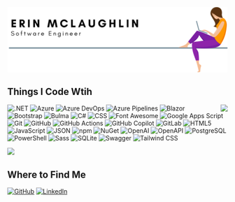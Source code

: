 <picture>
  <source media="(prefers-color-scheme: dark)" srcset="header-dark.svg" />
  <img src="header-light.svg"/>
</picture>

<h2>Things I Code Wtih</h2>
  
<picture>
  <source align="right" media="(prefers-color-scheme: dark)" srcset="https://github-readme-stats.vercel.app/api/top-langs?username=erinnmclaughlin&layout=compact&theme=transparent&hide_border=true&title_color=ffffff&text_color=ffffff" />
  <img  align="right" src="https://github-readme-stats.vercel.app/api/top-langs/?username=erinnmclaughlin&layout=compact&theme=transparent&hide_border=true&title_color=000000&text_color=000000" />
</picture>

<div>
  <p>
    <img alt=".NET" src="https://img.shields.io/badge/.NET-512bd4?logo=.NET&style=flat-square&logoColor=white" />
    <img alt="Azure" src="https://img.shields.io/badge/Azure-0078d4?logo=Microsoft%20Azure&style=flat-square&logoColor=white" />
    <img alt="Azure DevOps" src="https://img.shields.io/badge/Azure%20DevOps-0078D7?logo=Azure%20DevOps&style=flat-square&logoColor=white" />
    <img alt="Azure Pipelines" src="https://img.shields.io/badge/Azure%20Pipelines-2560e0?logo=Azure%20Pipelines&style=flat-square&logoColor=white" />
    <img alt="Blazor" src="https://img.shields.io/badge/Blazor-512bd4?logo=.NET&style=flat-square&logoColor=white" />
    <img alt="Bootstrap" src="https://img.shields.io/badge/Bootstrap-7952b3?logo=Bootstrap&style=flat-square&logoColor=white" />
    <img alt="Bulma" src="https://img.shields.io/badge/Bulma-00d1b2?logo=Bulma&style=flat-square&logoColor=white" />
    <img alt="C#" src="https://img.shields.io/badge/C%23-512bd4?logo=C%23&style=flat-square&logoColor=white" />
    <img alt="CSS" src="https://img.shields.io/badge/CSS3-1572b6?logo=CSS3&style=flat-square&logoColor=white" />
    <img alt="Font Awesome" src="https://img.shields.io/badge/Font%20Awesome-538dd7?logo=Font%20Awesome&style=flat-square&logoColor=white" />
    <img alt="Google Apps Script" src="https://img.shields.io/badge/Google%20Apps%20Script-4285f4?logo=Google%20Apps%20Script&style=flat-square&logoColor=white" />
    <img alt="Git" src="https://img.shields.io/badge/Git-f05032?logo=Git&style=flat-square&logoColor=white" />
    <img alt="GitHub" src="https://img.shields.io/badge/GitHub-181717?logo=GitHub&style=flat-square&logoColor=white" />
    <img alt="GitHub Actions" src="https://img.shields.io/badge/GitHub%20Actions-2088ff?logo=GitHub%20Actions&style=flat-square&logoColor=white" />
    <img alt="GitHub Copilot" src="https://img.shields.io/badge/GitHub%20Copilot-000000?logo=GitHub%20Copilot&style=flat-square&logoColor=white" />
    <img alt="GitLab" src="https://img.shields.io/badge/Gitlab-fc6d26?logo=Gitlab&style=flat-square&logoColor=white" />
    <img alt="HTML5" src="https://img.shields.io/badge/HTML5-e34f26?logo=HTML5&style=flat-square&logoColor=white" />
    <img alt="JavaScript" src="https://img.shields.io/badge/JavaScript-f7df1e?logo=JavaScript&style=flat-square&logoColor=black" />
    <img alt="JSON" src="https://img.shields.io/badge/JSON-000000?logo=JSON&style=flat-square&logoColor=white" />
    <img alt="npm" src="https://img.shields.io/badge/npm-cb3837?logo=npm&style=flat-square&logoColor=white" />
    <img alt="NuGet" src="https://img.shields.io/badge/NuGet-004880?logo=NuGet&style=flat-square&logoColor=white" />
    <img alt="OpenAI" src="https://img.shields.io/badge/OpenAI-412991?logo=OpenAI&style=flat-square&logoColor=white" />
    <img alt="OpenAPI" src="https://img.shields.io/badge/OpenAPI-6ba539?logo=OpenAPI%20Initiative&style=flat-square&logoColor=white" />
    <img alt="PostgreSQL" src="https://img.shields.io/badge/PostgreSQL-4169e1?logo=PostgreSQL&style=flat-square&logoColor=white" />
    <img alt="PowerShell" src="https://img.shields.io/badge/PowerShell-5391fe?logo=Powershell&style=flat-square&logoColor=white" />
    <img alt="Sass" src="https://img.shields.io/badge/Sass-cc6699?logo=Sass&style=flat-square&logoColor=white" />
    <img alt="SQLite" src="https://img.shields.io/badge/SQLite-003b57?logo=SQLite&style=flat-square&logoColor=white" />
    <img alt="Swagger" src="https://img.shields.io/badge/Swagger-85ea2d?logo=Swagger&style=flat-square&logoColor=black" />
    <img alt="Tailwind CSS" src="https://img.shields.io/badge/Tailwind%20CSS-06b6d4?logo=Tailwind%20CSS&style=flat-square&logoColor=white" />
  </p>
</div>

<picture>
  <source media="(prefers-color-scheme: dark)" srcset="https://github-readme-activity-graph.vercel.app/graph?username=erinnmclaughlin&theme=github-dark&hide_border=true&custom_title=Recent%20Contribution%20History&title_color=ffffff&line=ffffff&area=true" />
  <img src="https://github-readme-activity-graph.vercel.app/graph?username=erinnmclaughlin&theme=minimal&hide_border=true&custom_title=Recent%20Contribution%20History" />
</picture>

<br />

<div>
  <h2>Where to Find Me</h2>
  <p>
    <a href="https://github.com/erinnmclaughlin"><img alt="GitHub" src="https://img.shields.io/badge/GitHub-181717?logo=GitHub&style=for-the-badge&logoColor=white" /></a>
    <a href="https://www.linkedin.com/in/e1mclaughlin"><img alt="LinkedIn" src="https://img.shields.io/badge/LinkedIn-0a66c2?logo=LinkedIn&style=for-the-badge&logoColor=white" /></a>
  </p>
</div>


<!-- GitHub Stats
<picture>
  <source srcset="https://github-readme-stats.vercel.app/api?username=erinnmclaughlin&show_icons=true&theme=transparent&border_color=30363d&title_color=ffffff&text_color=ffffff&card_width=1012px&include_all_commits=true" media="(prefers-color-scheme: dark)" />
  <img src="https://github-readme-stats.vercel.app/api?username=erinnmclaughlin&show_icons=true&theme=transparent&hide_border=true&title_color=000000&text_color=000000" />
</picture>
-->
